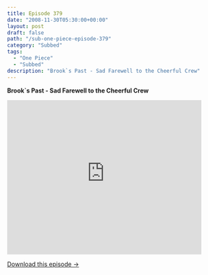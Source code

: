 ```yaml
---
title: Episode 379
date: "2008-11-30T05:30:00+00:00"
layout: post
draft: false
path: "/sub-one-piece-episode-379"
category: "Subbed"
tags:
  - "One Piece"
  - "Subbed"
description: "Brook`s Past - Sad Farewell to the Cheerful Crew"
---
```


**Brook`s Past - Sad Farewell to the Cheerful Crew**

<iframe width="640" height="360" src="https://www.rapidvideo.com/e/FXV0UI3AES" frameborder="0" marginwidth=0 marginheight=0 scrolling=no allowfullscreen style="max-width:90%;"></iframe>

<a href="http://ouo.io/qs/eCodkFEQ?s=https://www.rapidvideo.com/d/FXV0UI3AES" class="styled_a">Download this episode →</a>

